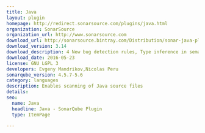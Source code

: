 ```yaml
---
title: Java
layout: plugin
homepage: http://redirect.sonarsource.com/plugins/java.html
organization: SonarSource
organization_url: http://www.sonarsource.com
download_url: http://sonarsource.bintray.com/Distribution/sonar-java-plugin/sonar-java-plugin-3.14.jar
download_version: 3.14
download_description: 4 New bug detection rules, Type inference in semantic and resolution of Java 8 method references
download_date: 2016-05-23
license: GNU LGPL 3
developers: Evgeny Mandrikov,Nicolas Peru
sonarqube_version: 4.5.7-5.6
category: languages
description: Enables scanning of Java source files
details: 
seo: 
  name: Java
  headline: Java - SonarQube Plugin
  type: ItemPage

---
```

